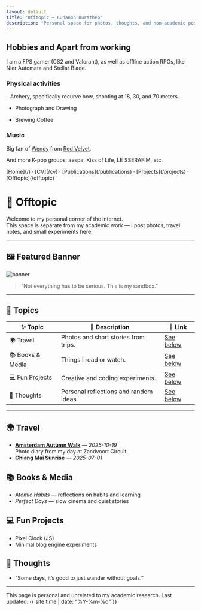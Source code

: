 ```yaml
---
layout: default
title: "Offtopic — Kunanon Burathep"
description: "Personal space for photos, thoughts, and non-academic posts"
---
```

<h2> Hobbies and Apart from working</h2>

I am a FPS gamer (CS2 and Valorant), as well as offline action RPGs, like Nier Automata and Stellar Blade. 

<h3>Physical activities</h3>
- Archery, specifically recurve bow, shooting at 18, 30, and 70 meters. 

- Photograph and Drawing

- Brewing Coffee

<h3>Music</h3>
Big fan of <a href="https://www.instagram.com/todayis_wendy/">Wendy</a> from <a href="https://www.instagram.com/p/DGTILvuSe5L/">Red Velvet</a>.

And more K-pop groups: aespa, Kiss of Life, LE SSERAFIM, etc.


<nav>
[Home](/) · [CV](/cv) · [Publications](/publications) · [Projects](/projects) · [Offtopic](/offtopic)
</nav>

# 🌿 Offtopic

Welcome to my personal corner of the internet.  
This space is separate from my academic work — I post photos, travel notes, and small experiments here.

---

## 🖼️ Featured Banner

![banner](https://via.placeholder.com/1200x400?text=Welcome+to+Offtopic)

> “Not everything has to be serious. This is my sandbox.”

---

## 🧭 Topics

| ✨ Topic | 📄 Description | 🧭 Link |
|---------|---------------|---------|
| 🌍 Travel | Photos and short stories from trips. | [See below](#travel) |
| 📚 Books & Media | Things I read or watch. | [See below](#books--media) |
| 💻 Fun Projects | Creative and coding experiments. | [See below](#fun-projects) |
| 📝 Thoughts | Personal reflections and random ideas. | [See below](#thoughts) |

---

## 🌍 Travel
- **[Amsterdam Autumn Walk](#)** — *2025-10-19*  
  Photo diary from my day at Zandvoort Circuit.
- **[Chiang Mai Sunrise](#)** — *2025-07-01*

## 📚 Books & Media
- *Atomic Habits* — reflections on habits and learning  
- *Perfect Days* — slow cinema and quiet stories

## 💻 Fun Projects
- Pixel Clock (JS)
- Minimal blog engine experiments

## 📝 Thoughts
- “Some days, it’s good to just wander without goals.”

---

<footer>
This page is personal and unrelated to my academic research.  
Last updated: {{ site.time | date: "%Y-%m-%d" }}
</footer>